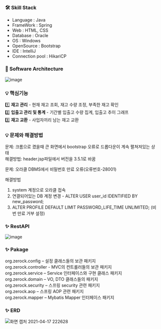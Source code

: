 ### 🛠 Skill Stack
* Language : Java
* FrameWork : Spring
* Web : HTML, CSS
* Database : Oracle
* OS : Windows
* OpenSource : Bootstrap
* IDE : IntelliJ
* Connection pool : HikariCP 

### 👀 Software Architecture
![image](https://user-images.githubusercontent.com/53335160/113684193-f4a1bf80-96ff-11eb-8007-0d35da2595e1.png)

### 💡 핵심기능
1️⃣ **재고 관리** - 현재 재고 조회, 재고 수량 조정, 부족한 재고 확인<br>
2️⃣ **입출고 관리 및 통계** - 기간별 입출고 수량 집계, 입출고 추이 그래프<br>
3️⃣ **재고 교환** - 사업자끼리 남는 재고 교환

### 💡 문제와 해결방법
문제: 크롬으로 켰을때 큰 화면에서 bootstrap 오류로 드롭다운이 계속 펼쳐져있는 상태<br>
해결방법: header.jsp파일에서 버전을 3.5.1로 바꿈

문제: 오라클 DBMS에서 비밀번호 만료 오류(오류번호-28001)<br>

해결방법
1. system 계정으로 오라클 접속
2. 연결되어있는 DB 계정 변경 - ALTER USER user_id IDENTIFIED BY new_password;
3. ALTER PROFILE DEFAULT LIMIT PASSWORD_LIFE_TIME UNLIMITED; (비번 만료 거부 설정)

### ✨ RestAPI
![image](https://user-images.githubusercontent.com/53335160/113683275-fae36c00-96fe-11eb-9757-0c39d3bb9591.png)

### ✨ Pakage
org.zerock.config – 설정 클래스들의 보관 패키지<br>
org.zerock.controller - MVC의 컨트롤러들의 보관 패키지<br>
org.zerock.service – Service 인터페이스와 구현 클래스 패키지<br>
org.zerock.domain – VO, DTO 클래스들의 패키지<br>
org.zerock.security – 스프링 security 관련 패키지<br>
org.zerock.aop – 스프링 AOP 관련 패키지<br>
org.zerock.mapper – Mybatis Mapper 인터페이스 패키지<br>

### ✨ ERD
![화면 캡처 2021-04-17 222628](https://user-images.githubusercontent.com/53335160/115114790-0b7fc600-9fcc-11eb-96ec-dd902d8c6ea2.png)
